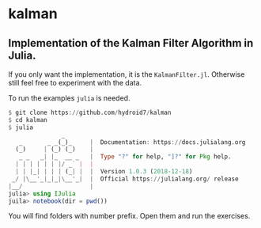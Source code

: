 # kalman
Implementation of the Kalman Filter Algorithm in Julia.
---

If you only want the implementation, it is the `KalmanFilter.jl`.
Otherwise still feel free to experiment with the data.

To run the examples  `julia` is needed.
```julia
$ git clone https://github.com/hydroid7/kalman
$ cd kalman
$ julia
               _
   _       _ _(_)_     |  Documentation: https://docs.julialang.org
  (_)     | (_) (_)    |
   _ _   _| |_  __ _   |  Type "?" for help, "]?" for Pkg help.
  | | | | | | |/ _` |  |
  | | |_| | | | (_| |  |  Version 1.0.3 (2018-12-18)
 _/ |\__'_|_|_|\__'_|  |  Official https://julialang.org/ release
|__/                   |
julia> using IJulia
juila> notebook(dir = pwd())
```
You will find folders with number prefix. Open them and run the exercises.
